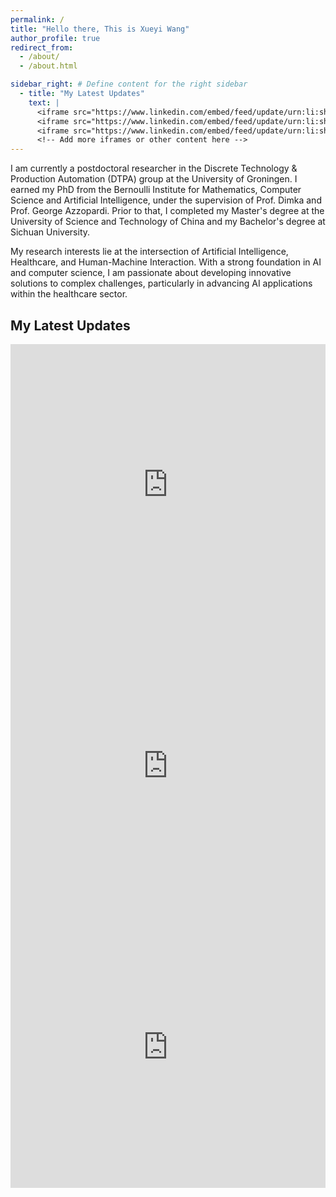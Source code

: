 ```yaml
---
permalink: /
title: "Hello there, This is Xueyi Wang"
author_profile: true
redirect_from: 
  - /about/
  - /about.html

sidebar_right: # Define content for the right sidebar
  - title: "My Latest Updates"
    text: |
      <iframe src="https://www.linkedin.com/embed/feed/update/urn:li:share:7310241744372051968?collapsed=1" height="450" width="100%" frameborder="0" allowfullscreen="" title="Embedded post"></iframe>
      <iframe src="https://www.linkedin.com/embed/feed/update/urn:li:share:7122178428245561346?collapsed=1" height="450" width="100%" frameborder="0" allowfullscreen="" title="Embedded post"></iframe>
      <iframe src="https://www.linkedin.com/embed/feed/update/urn:li:share:7122184501278953472?collapsed=1" height="450" width="100%" frameborder="0" allowfullscreen="" title="Embedded post"></iframe>
      <!-- Add more iframes or other content here -->
---
```


I am currently a postdoctoral researcher in the Discrete Technology & Production Automation (DTPA) group at the University of Groningen. I earned my PhD from the Bernoulli Institute for Mathematics, Computer Science and Artificial Intelligence, under the supervision of Prof. Dimka and Prof. George Azzopardi. Prior to that, I completed my Master's degree at the University of Science and Technology of China and my Bachelor's degree at Sichuan University.​

My research interests lie at the intersection of Artificial Intelligence, Healthcare, and Human-Machine Interaction. With a strong foundation in AI and computer science, I am passionate about developing innovative solutions to complex challenges, particularly in advancing AI applications within the healthcare sector.

<!-- ## You can reach me at
- [LinkedIn](https://www.linkedin.com/in/xueyiwang/)
- [X (Twitter)](https://x.com/XueyiWang_) -->


<!-- # Related news -->
## My Latest Updates
<iframe src="https://www.linkedin.com/embed/feed/update/urn:li:share:7310241744372051968?collapsed=1" height="450" width="100%" frameborder="0" allowfullscreen="" title="Embedded post"></iframe>

<iframe src="https://www.linkedin.com/embed/feed/update/urn:li:share:7122178428245561346?collapsed=1" height="450" width="100%" frameborder="0" allowfullscreen="" title="Embedded post"></iframe>

<iframe src="https://www.linkedin.com/embed/feed/update/urn:li:share:7122184501278953472?collapsed=1" height="450" width="100%" frameborder="0" allowfullscreen="" title="Embedded post"></iframe>

<!-- <iframe src="https://www.linkedin.com/embed/feed/update/urn:li:share:7193599189233082368" 
       height="450" width="100%" frameborder="0" allowfullscreen="" title="Embedded post"></iframe> -->





